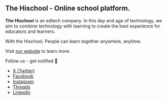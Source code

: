 ## The Hischool - Online school platform.

**The Hischool** is an edtech company. In this day and age of technology, we aim to combine technology with learning to create the best experience for educators and learners.

With the Hischool, People can learn together anywhere, anytime.

Visit [our website](https://hischool.mn) to learn more.

Follow us - get notified 🔔
- [X (Twitter)](https://twitter.com/hischool_mn)
- [Facebook](https://facebook.com/hischool.mn)
- [Instagram](https://instagram.com/hischool.mn)
- [Threads](https://threads.net/hischool.mn)
- [Linkedin](https://linkedin.com/company/hischoolmn)

